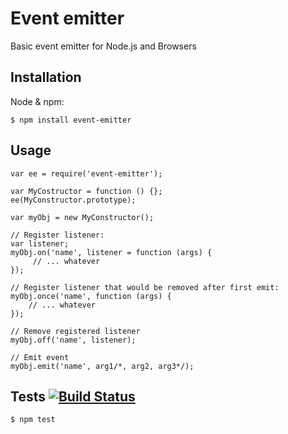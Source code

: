 # Event emitter

Basic event emitter for Node.js and Browsers

## Installation

Node & npm:

	$ npm install event-emitter

## Usage

	var ee = require('event-emitter');

	var MyCostructor = function () {};
	ee(MyConstructor.prototype);

	var myObj = new MyConstructor();

	// Register listener:
	var listener;
	myObj.on('name', listener = function (args) {
		 // ... whatever
	});

	// Register listener that would be removed after first emit:
	myObj.once('name', function (args) {
		// ... whatever
	});

	// Remove registered listener
	myObj.off('name', listener);

	// Emit event
	myObj.emit('name', arg1/*, arg2, arg3*/);

## Tests [![Build Status](https://secure.travis-ci.org/medikoo/event-emitter.png?branch=master)](https://secure.travis-ci.org/medikoo/event-emitter)

	$ npm test
